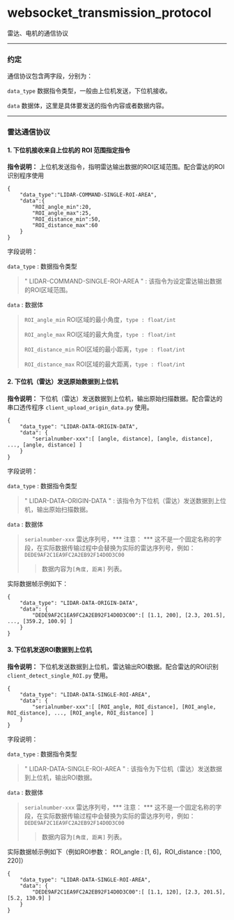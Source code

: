 # websocket_transmission_protocol
雷达、电机的通信协议

---
### 约定

通信协议包含两字段，分别为：

`data_type` 数据指令类型，一般由上位机发送，下位机接收。

`data` 数据体，这里是具体要发送的指令内容或者数据内容。

---

### 雷达通信协议

#### 1. 下位机接收来自上位机的 ROI 范围指定指令

**指令说明：** 上位机发送指令，指明雷达输出数据的ROI区域范围。配合雷达的ROI识别程序使用
```
{
    "data_type":"LIDAR-COMMAND-SINGLE-ROI-AREA",
    "data":{
        "ROI_angle_min":20,
        "ROI_angle_max":25,
        "ROI_distance_min":50,
        "ROI_distance_max":60
    }
}
```
字段说明：

`data_type` : 数据指令类型
> " LIDAR-COMMAND-SINGLE-ROI-AREA " : 该指令为设定雷达输出数据的ROI区域范围。


`data` : 数据体

> `ROI_angle_min` ROI区域的最小角度，`type : float/int`
>
> `ROI_angle_max` ROI区域的最大角度，`type : float/int`
>
> `ROI_distance_min` ROI区域的最小距离，`type : float/int`
>
> `ROI_distance_max` ROI区域的最大距离，`type : float/int`



#### 2. 下位机（雷达）发送原始数据到上位机

**指令说明：** 下位机（雷达）发送数据到上位机，输出原始扫描数据。配合雷达的串口透传程序 ` client_upload_origin_data.py ` 使用。

```
{
    "data_type": "LIDAR-DATA-ORIGIN-DATA",
    "data": {
        "serialnumber-xxx":[ [angle, distance], [angle, distance], ..., [angle, distance] ]
    }
}
```

字段说明：

`data_type` : 数据指令类型
> " LIDAR-DATA-ORIGIN-DATA " : 该指令为下位机（雷达）发送数据到上位机，输出原始扫描数据。

`data` : 数据体

> `serialnumber-xxx` 雷达序列号，*** 注意： *** 这不是一个固定名称的字段，在实际数据传输过程中会替换为实际的雷达序列号，例如： `DEDE9AF2C1EA9FC2A2EB92F14D0D3C00`
>> 数据内容为`[角度, 距离]` 列表。

实际数据帧示例如下：

```
{
    "data_type": "LIDAR-DATA-ORIGIN-DATA",
    "data": {
        "DEDE9AF2C1EA9FC2A2EB92F14D0D3C00":[ [1.1, 200], [2.3, 201.5], ..., [359.2, 100.9] ]
    }
}
```

#### 3. 下位机发送ROI数据到上位机

**指令说明：** 下位机发送数据到上位机，雷达输出ROI数据。配合雷达的ROI识别 ` client_detect_single_ROI.py ` 使用。
```
{
    "data_type": "LIDAR-DATA-SINGLE-ROI-AREA",
    "data": {
        "serialnumber-xxx":[ [ROI_angle, ROI_distance], [ROI_angle, ROI_distance], ..., [ROI_angle, ROI_distance] ]
    }
}
```

字段说明：

`data_type` : 数据指令类型
> " LIDAR-DATA-SINGLE-ROI-AREA " : 该指令为下位机（雷达）发送数据到上位机，输出ROI数据。

`data` : 数据体

> `serialnumber-xxx` 雷达序列号，*** 注意： *** 这不是一个固定名称的字段，在实际数据传输过程中会替换为实际的雷达序列号，例如： `DEDE9AF2C1EA9FC2A2EB92F14D0D3C00`
>> 数据内容为`[角度, 距离]` 列表。

实际数据帧示例如下（例如ROI参数： ROI_angle : [1, 6]，ROI_distance : [100, 220]）

```
{
    "data_type": "LIDAR-DATA-SINGLE-ROI-AREA",
    "data": {
        "DEDE9AF2C1EA9FC2A2EB92F14D0D3C00":[ [1.1, 120], [2.3, 201.5], [5.2, 130.9] ]
    }
}
```